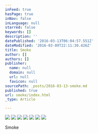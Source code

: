 ```yaml
---
inFeed: true
hasPage: true
inNav: false
inLanguage: null
starred: false
keywords: []
description: ''
datePublished: '2016-03-13T06:04:57.551Z'
dateModified: '2016-03-09T22:11:30.426Z'
title: Smoke
author: []
authors: []
publisher:
  name: null
  domain: null
  url: null
  favicon: null
sourcePath: _posts/2016-03-13-smoke.md
published: true
url: smoke/index.html
_type: Article

---
```

![](https://the-grid-user-content.s3-us-west-2.amazonaws.com/0dcc067f-9da7-4f2f-9a4e-b7ab7fc075c0.jpg)
![](https://the-grid-user-content.s3-us-west-2.amazonaws.com/89e67eeb-8805-4fd0-bfa1-5c6dbc30ad97.jpg)
![](https://the-grid-user-content.s3-us-west-2.amazonaws.com/bf3e9637-f0f6-4e84-b4c3-aadd43011a3c.jpg)
![](https://the-grid-user-content.s3-us-west-2.amazonaws.com/8f337a1a-2f72-4177-9dec-63492dcceca8.jpg)
![](https://the-grid-user-content.s3-us-west-2.amazonaws.com/7b0ae2fa-59aa-4d6d-a0d3-420f3dc88e55.jpg)
![](https://the-grid-user-content.s3-us-west-2.amazonaws.com/e8677fcf-32e1-4369-9853-7acd6ef390d2.jpg)
![](https://the-grid-user-content.s3-us-west-2.amazonaws.com/3ca1a73c-031c-4fd1-b39d-de9982744b16.jpg)

Smoke